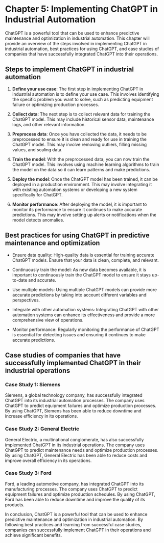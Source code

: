 Chapter 5: Implementing ChatGPT in Industrial Automation
========================================================

ChatGPT is a powerful tool that can be used to enhance predictive maintenance and optimization in industrial automation. This chapter will provide an overview of the steps involved in implementing ChatGPT in industrial automation, best practices for using ChatGPT, and case studies of companies that have successfully integrated ChatGPT into their operations.

Steps to implement ChatGPT in industrial automation
---------------------------------------------------

1. **Define your use case**: The first step in implementing ChatGPT in industrial automation is to define your use case. This involves identifying the specific problem you want to solve, such as predicting equipment failure or optimizing production processes.

2. **Collect data**: The next step is to collect relevant data for training the ChatGPT model. This may include historical sensor data, maintenance logs, and other relevant information.

3. **Preprocess data**: Once you have collected the data, it needs to be preprocessed to ensure it is clean and ready for use in training the ChatGPT model. This may involve removing outliers, filling missing values, and scaling data.

4. **Train the model**: With the preprocessed data, you can now train the ChatGPT model. This involves using machine learning algorithms to train the model on the data so it can learn patterns and make predictions.

5. **Deploy the model**: Once the ChatGPT model has been trained, it can be deployed in a production environment. This may involve integrating it with existing automation systems or developing a new system specifically for ChatGPT.

6. **Monitor performance**: After deploying the model, it is important to monitor its performance to ensure it continues to make accurate predictions. This may involve setting up alerts or notifications when the model detects anomalies.

Best practices for using ChatGPT in predictive maintenance and optimization
---------------------------------------------------------------------------

* Ensure data quality: High-quality data is essential for training accurate ChatGPT models. Ensure that your data is clean, complete, and relevant.

* Continuously train the model: As new data becomes available, it is important to continuously train the ChatGPT model to ensure it stays up-to-date and accurate.

* Use multiple models: Using multiple ChatGPT models can provide more accurate predictions by taking into account different variables and perspectives.

* Integrate with other automation systems: Integrating ChatGPT with other automation systems can enhance its effectiveness and provide a more comprehensive view of operations.

* Monitor performance: Regularly monitoring the performance of ChatGPT is essential for detecting issues and ensuring it continues to make accurate predictions.

Case studies of companies that have successfully implemented ChatGPT in their industrial operations
---------------------------------------------------------------------------------------------------

### Case Study 1: Siemens

Siemens, a global technology company, has successfully integrated ChatGPT into its industrial automation processes. The company uses ChatGPT to predict equipment failures and optimize production processes. By using ChatGPT, Siemens has been able to reduce downtime and increase efficiency in its operations.

### Case Study 2: General Electric

General Electric, a multinational conglomerate, has also successfully implemented ChatGPT in its industrial operations. The company uses ChatGPT to predict maintenance needs and optimize production processes. By using ChatGPT, General Electric has been able to reduce costs and improve overall efficiency in its operations.

### Case Study 3: Ford

Ford, a leading automotive company, has integrated ChatGPT into its manufacturing processes. The company uses ChatGPT to predict equipment failures and optimize production schedules. By using ChatGPT, Ford has been able to reduce downtime and improve the quality of its products.

In conclusion, ChatGPT is a powerful tool that can be used to enhance predictive maintenance and optimization in industrial automation. By following best practices and learning from successful case studies, companies can successfully implement ChatGPT in their operations and achieve significant benefits.
